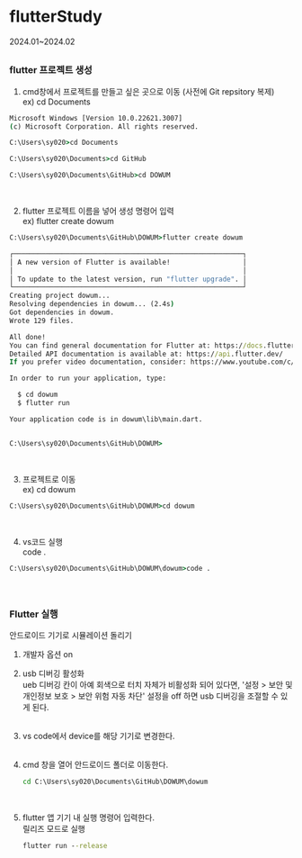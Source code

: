 # flutterStudy
2024.01~2024.02  
##
### flutter 프로젝트 생성
1. cmd창에서 프로젝트를 만들고 싶은 곳으로 이동 (사전에 Git repsitory 복제)  
   ex) cd Documents
```cmd
Microsoft Windows [Version 10.0.22621.3007]
(c) Microsoft Corporation. All rights reserved.

C:\Users\sy020>cd Documents

C:\Users\sy020\Documents>cd GitHub

C:\Users\sy020\Documents\GitHub>cd DOWUM
```
<br/>

2. flutter 프로젝트 이름을 넣어 생성 명령어 입력   
   ex) flutter create dowum
```cmd
C:\Users\sy020\Documents\GitHub\DOWUM>flutter create dowum

┌─────────────────────────────────────────────────────────┐
│ A new version of Flutter is available!                  │
│                                                         │
│ To update to the latest version, run "flutter upgrade". │
└─────────────────────────────────────────────────────────┘
Creating project dowum...
Resolving dependencies in dowum... (2.4s)
Got dependencies in dowum.
Wrote 129 files.

All done!
You can find general documentation for Flutter at: https://docs.flutter.dev/
Detailed API documentation is available at: https://api.flutter.dev/
If you prefer video documentation, consider: https://www.youtube.com/c/flutterdev

In order to run your application, type:

  $ cd dowum
  $ flutter run

Your application code is in dowum\lib\main.dart.


C:\Users\sy020\Documents\GitHub\DOWUM>
```
<br/>

3. 프로젝트로 이동   
   ex) cd dowum
```cmd
C:\Users\sy020\Documents\GitHub\DOWUM>cd dowum
```
<br/>

4. vs코드 실행   
   code .   
``` cmd
C:\Users\sy020\Documents\GitHub\DOWUM\dowum>code .
```
<br/>

##
### Flutter 실행
안드로이드 기기로 시뮬레이션 돌리기
1. 개발자 옵션 on
   <br/>   

2. usb 디버깅 활성화   
   ueb 디버깅 칸이 아예 회색으로 터치 자체가 비활성화 되어 있다면, '설정 > 보안 및 개인정보 보호 > 보안 위험 자동 차단' 설정을 off 하면 usb 디버깅을 조절할 수 있게 된다.   
   <br/>   


3. vs code에서 device를 해당 기기로 변경한다.   
   <br/>

4. cmd 창을 열어 안드로이드 폴더로 이동한다.   
   ```cmd
   cd C:\Users\sy020\Documents\GitHub\DOWUM\dowum
   ```   
   <br/>
   
5. flutter 앱 기기 내 실행 명령어 입력한다.     
   릴리즈 모드로 실행
   ```cmd
   flutter run --release
   ```